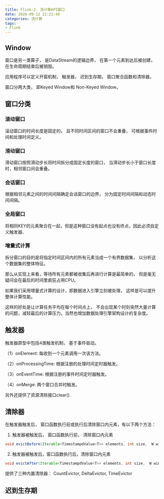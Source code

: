 ```yaml
---
title: Flink-2. 流计算API窗口
date: 2020-09-12 22:21:49
categories: 流计算
tags: 
- Flink
---
```


## Window

窗口是另一类算子， 是DataStream的逻辑边界， 在第一个元素到达后被创建， 在生命周期结束后被销毁。

应用程序可以定义开窗机制， 触发器， 迟到生存期， 窗口聚合函数和清除器。

窗口分两大类， 即Keyed Window和 Non-Keyed Window。

## 窗口分类

### 滚动窗口

滚动窗口的时间长度是固定的， 且不同时间区间的窗口不会重叠， 可根据事件时间和处理时间定义。

### 滑动窗口

滑动窗口按照滑动步长将时间拆分成固定长度的窗口， 当滑动步长小于窗口长度时，相邻窗口间会重叠。

### 会话窗口

根据相邻元素之间的时间间隔确定会话窗口的边界， 分为固定时间间隔和动态时间间隔。

### 全局窗口

将相同KEY的元素聚合在一起，但是这种窗口没有起点也没有终点，因此必须自定义触发器、

### 增量式计算

拆分窗口的目的是将指定时间区间内的所有元素当成一个有界数据集， 以分析这个数据集的整体特征。

那么从实现上来看，等待所有元素都被收集后再进行计算是最简单的， 但是毫无疑问会在最后的时间里疯狂占用CPU。

如果我们采用增量式计算的设计，即数据进入引擎立刻被处理， 这样是可以提升整体计算性能。

这样的好处是让计算任务平均在每个时间点上， 不会出现某个时刻突然大量计算的问题，减轻最后的计算压力。当然也增加数据处理引擎架构设计的复杂度。

## 触发器

触发器原型中包括4类触发机制， 基于事件驱动。

（1）onElement: 每收到一个元素调用一次该方法。

（2）onProcessingTime: 根据注册的处理时间定时器触发。

（3）onEventTime: 根据注册的事件时间定时器触发。

（4）onMerge: 两个窗口合并时触发。

另外还提供了资源清除接口clear().

## 清除器

在触发器触发后， 窗口函数执行前或执行后清除窗口内元素，有以下两个方法：

1. 触发器被触发后， 窗口函数执行前， 清除窗口内元素

```java
void evictBefore(Iterable<TimestampdValue<T>> elements, int size,  W window, EvictorContext evictorContext);
```

2. 触发器被触发后，窗口函数执行后，清除窗口内元素

```java
void evictAfter(Iterable<TimestampdValue<T>> elements, int size,  W window, EvictorContext evictorContext);
```

提供了三种内置清除器： CountEvictor, DeltaEvictor, TimeEvictor

## 迟到生存期